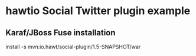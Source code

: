 # hawtio Social Twitter plugin example

## Karaf/JBoss Fuse installation

install -s mvn:io.hawt/social-plugin/1.5-SNAPSHOT/war


